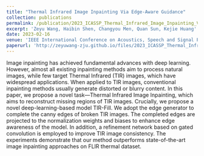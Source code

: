 ```yaml
---
title: "Thermal Infrared Image Inpainting Via Edge-Aware Guidance"
collection: publications
permalink: /publication/2023_ICASSP_Thermal_Infrared_Image_Inpainting_Via_Edge-Aware_Guidance
excerpt: 'Zeyu Wang, Haibin Shen, Changyou Men, Quan Sun, Kejie Huang'
date: 2023-02-16
venue: 'IEEE International Conference on Acoustics, Speech and Signal Processing (ICASSP)'
paperurl: 'http://zeyuwang-zju.github.io/files/2023_ICASSP_Thermal_Infrared_Image_Inpainting_Via_Edge-Aware_Guidance.pdf'
---
```


Image inpainting has achieved fundamental advances with deep learning. However, almost all existing inpainting methods aim to process natural images, while few target Thermal Infrared (TIR) images, which have widespread applications. When applied to TIR images, conventional inpainting methods usually generate distorted or blurry content. In this paper, we propose a novel task—Thermal Infrared Image Inpainting, which aims to reconstruct missing regions of TIR images. Crucially, we propose a novel deep-learning-based model TIR-Fill. We adopt the edge generator to complete the canny edges of broken TIR images. The completed edges are projected to the normalization weights and biases to enhance edge awareness of the model. In addition, a refinement network based on gated convolution is employed to improve TIR image consistency. The experiments demonstrate that our method outperforms state-of-the-art image inpainting approaches on FLIR thermal dataset.
